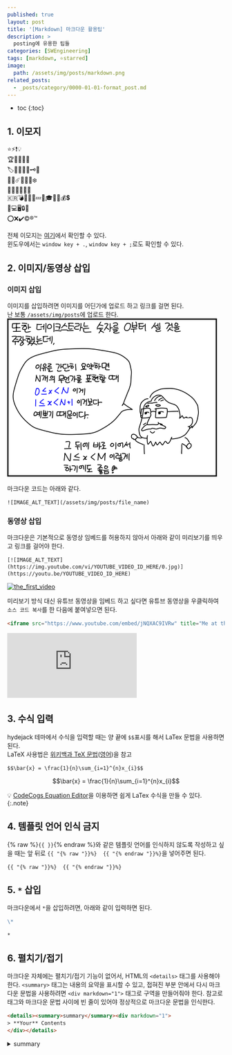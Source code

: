```yaml
---
published: true
layout: post
title: '[Markdown] 마크다운 활용팁'
description: >
  posting에 유용한 팁들
categories: [SWEngineering]
tags: [markdown, ⭐starred]
image:
  path: /assets/img/posts/markdown.png
related_posts:
  - _posts/category/0000-01-01-format_post.md
---
```

* toc
{:toc}

## 1. 이모지

⭐⚡❗💡  
🏆🥇🥈🥉🏅  
🏷️🔖📎📌🔑🗝️🧭  
🌟🌠☄️🌈🔥💧❄️  
🥞🧀🥓🍔🍕🍺  
🇰🇷💣💢💥💯💤🦈🎓💎🔔💰💲  
🔋💻🖥️🔒🔗  
⭕❌✔️©️®️™️  

전체 이모지는 [여기](https://github.com/ikatyang/emoji-cheat-sheet/blob/master/README.md)에서 확인할 수 있다.  
윈도우에서는 `window key + .`, `window key + ;`로도 확인할 수 있다.  

## 2. 이미지/동영상 삽입

### 이미지 삽입

이미지를 삽입하려면 이미지를 어딘가에 업로드 하고 링크를 걸면 된다.  
난 보통 `/assets/img/posts`에 업로드 한다.  
![yagongman_Dijkstra](/assets/img/posts/yagongman_Dijkstra.png)

마크다운 코드는 아래와 같다.  

```
![IMAGE_ALT_TEXT](/assets/img/posts/file_name)
```

### 동영상 삽입

마크다운은 기본적으로 동영상 임베드를 허용하지 않아서 아래와 같이 미리보기를 띄우고 링크를 걸어야 한다.

```
[![IMAGE_ALT_TEXT](https://img.youtube.com/vi/YOUTUBE_VIDEO_ID_HERE/0.jpg)](https://youtu.be/YOUTUBE_VIDEO_ID_HERE)
```

[![the_first_video](https://img.youtube.com/vi/jNQXAC9IVRw/0.jpg)](https://youtu.be/jNQXAC9IVRw)

미리보기 방식 대신 유튜브 동영상을 임베드 하고 싶다면 유튜브 동영상을 우클릭하여 `소스 코드 복사`를 한 다음에 붙여넣으면 된다.  

```html
<iframe src="https://www.youtube.com/embed/jNQXAC9IVRw" title="Me at the zoo" frameborder="0" allowfullscreen></iframe>
```

<iframe src="https://www.youtube.com/embed/jNQXAC9IVRw" title="Me at the zoo" frameborder="0" allowfullscreen></iframe>

## 3. 수식 입력

hydejack 테마에서 수식을 입력할 때는 양 끝에 `$$`표시를 해서 LaTex 문법을 사용하면 된다.  
LaTeX 사용법은 [위키백과 TeX 문법](https://ko.wikipedia.org/wiki/%EC%9C%84%ED%82%A4%EB%B0%B1%EA%B3%BC:TeX_%EB%AC%B8%EB%B2%95)([영어](https://en.wikipedia.org/wiki/Help:Displaying_a_formula))을 참고  

```
$$\bar{x} = \frac{1}{n}\sum_{i=1}^{n}x_{i}$$
```

$$\bar{x} = \frac{1}{n}\sum_{i=1}^{n}x_{i}$$

💡 [CodeCogs Equation Editor](https://latex.codecogs.com/)을 이용하면 쉽게 LaTex 수식을 만들 수 있다.  
{:.note}

## 4. 템플릿 언어 인식 금지

{% raw %}`{{ }}`{% endraw %}와 같은 템플릿 언어를 인식하지 않도록 작성하고 싶을 때는 앞 뒤로 `{{ "{% raw "}}%}  {{ "{% endraw "}}%}`을 넣어주면 된다.

```liquid
{{ "{% raw "}}%}  {{ "{% endraw "}}%}
```

## 5. `*` 삽입

마크다운에서 `*`을 삽입하려면, 아래와 같이 입력하면 된다.  

```markdown
\*
```
```
*
```

## 6. 펼치기/접기

마크다운 자체에는 펼치기/접기 기능이 없어서, HTML의 `<details>` 태그를 사용해야 한다. `<summary>` 태그는 내용의 요약을 표시할 수 있고, 접혀진 부분 안에서 다시 마크다운 문법을 사용하려면 `<div markdown="1">` 태그로 구역을 만들어줘야 한다. 참고로 태그와 마크다운 문법 사이에 빈 줄이 있어야 정상적으로 마크다운 문법을 인식한다.  

```html
<details><summary>summary</summary><div markdown="1">
> **Your** Contents
</div></details>
```

<details><summary>summary</summary><div markdown="1">
> **Your** Contents
</div></details>